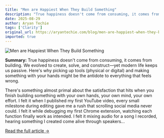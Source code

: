 ```yaml
---
title: "Men are Happiest When They Build Something"
description: "True happiness doesn't come from consuming, it comes from building. We evolved to create, solve, and construct—yet modern life keeps us passive. Here's why picking up tools (physical or digital) and m..."
date: 2025-08-29
author: Aryan Techie
tags: ['Clarity']
original_url: https://aryantechie.com/blog/men-are-happiest-when-they-build-something
imported: true
---
```


![Men are Happiest When They Build Something](https://aryantechie.com/images/covers/7-build.jpg)

**Summary:** True happiness doesn't come from consuming, it comes from building. We evolved to create, solve, and construct—yet modern life keeps us passive. Here's why picking up tools (physical or digital) and making something with your hands might be the antidote to everything that feels wrong.

There's something almost primal about the satisfaction that hits when you finish building something with your own hands, your own mind, your own effort. I felt it when I published my first YouTube video, every small milestone during editing gave me a rush that scrolling social media never could. I felt it while debugging my first Chrome extension, watching each function finally work as intended. I felt it mixing audio for a song I recorded, hearing something I created come alive through speakers...

[Read the full article →](https://aryantechie.com/blog/men-are-happiest-when-they-build-something)